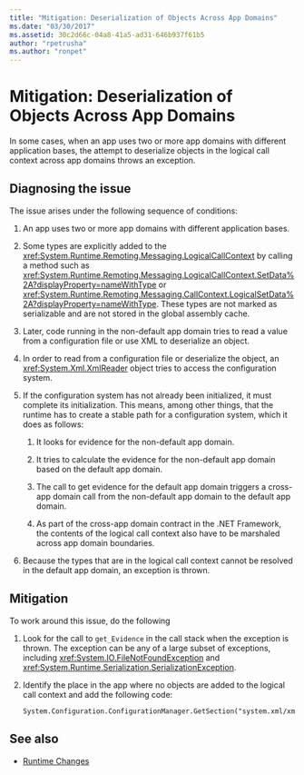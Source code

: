 ```yaml
---
title: "Mitigation: Deserialization of Objects Across App Domains"
ms.date: "03/30/2017"
ms.assetid: 30c2d66c-04a8-41a5-ad31-646b937f61b5
author: "rpetrusha"
ms.author: "ronpet"
---
```

# Mitigation: Deserialization of Objects Across App Domains
In some cases, when an app uses two or more app domains with different application bases, the attempt to deserialize objects in the logical call context across app domains throws an exception.  
  
## Diagnosing the issue  
 The issue arises under the following sequence of conditions:  
  
1.  An app uses two or more app domains with different application bases.  
  
2.  Some types are explicitly added to the <xref:System.Runtime.Remoting.Messaging.LogicalCallContext> by calling a method such as <xref:System.Runtime.Remoting.Messaging.LogicalCallContext.SetData%2A?displayProperty=nameWithType> or <xref:System.Runtime.Remoting.Messaging.CallContext.LogicalSetData%2A?displayProperty=nameWithType>. These types are not marked as serializable and are not stored in the global assembly cache.  
  
3.  Later, code running in the non-default app domain tries to read a value from a configuration file or use XML to deserialize an object.  
  
4.  In order to read from a configuration file or deserialize the object, an <xref:System.Xml.XmlReader> object tries to access the configuration system.  
  
5.  If the configuration system has not already been initialized, it must complete its initialization. This means, among other things, that the runtime has to create a stable path for a configuration system, which it does as follows:  
  
    1.  It looks for evidence for the non-default app domain.  
  
    2.  It tries to calculate the evidence for the non-default app domain based on the default app domain.  
  
    3.  The call to get evidence for the default app domain triggers a cross-app domain call from the non-default app domain to the default app domain.  
  
    4.  As part of the cross-app domain contract in the .NET Framework, the contents of the logical call context also have to be marshaled across app domain boundaries.  
  
6.  Because the types that are in the logical call context cannot be resolved in the default app domain, an exception is thrown.  
  
## Mitigation  
 To work around this issue, do the following  
  
1.  Look for the call to `get_Evidence` in the call stack when the exception is thrown. The exception can be any of a large subset of exceptions, including <xref:System.IO.FileNotFoundException> and <xref:System.Runtime.Serialization.SerializationException>.  
  
2.  Identify the place in the app where no objects are added to the logical call context and add the following code:  
  
    ```  
    System.Configuration.ConfigurationManager.GetSection("system.xml/xmlReader");  
    ```  
  
## See also
- [Runtime Changes](../../../docs/framework/migration-guide/runtime-changes-in-the-net-framework-4-5-1.md)
